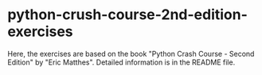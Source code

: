 # python-crush-course-2nd-edition-exercises
Here, the exercises are based on the book "Python Crash Course - Second Edition" by "Eric Matthes". Detailed information is in the README file.
